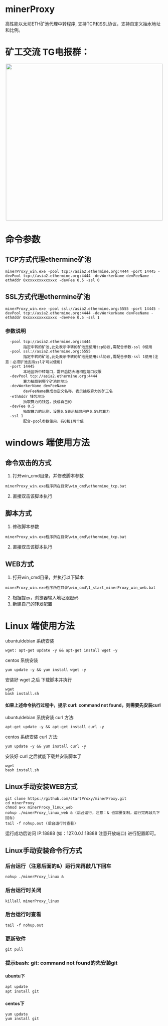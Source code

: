 # minerProxy
高性能以太坊ETH矿池代理中转程序, 支持TCP和SSL协议，支持自定义抽水地址和比例。

# 矿工交流 TG电报群：
<div align="center">
<img src="" width="500" height="500" />
</div>

# 命令参数
## TCP方式代理ethermine矿池
```
minerProxy_win.exe -pool tcp://asia2.ethermine.org:4444 -port 14445 -devPool tcp://asia2.ethermine.org:4444 -devWorkerName devFeeName -ethAddr 0xxxxxxxxxxxxxx -devFee 0.5 -ssl 0
```
## SSL方式代理ethermine矿池
```
minerProxy_win.exe -pool ssl://asia2.ethermine.org:5555 -port 14445 -devPool tcp://asia2.ethermine.org:4444 -devWorkerName devFeeName -ethAddr 0xxxxxxxxxxxxxx -devFee 0.5 -ssl 1
```
### 参数说明
```
  -pool tcp://asia2.ethermine.org:4444
        指定中转的矿池,此处表示中转的矿池是使用tcp协议,需配合参数-ssl 0使用
  -pool ssl://asia2.ethermine.org:5555
		指定中转的矿池,此处表示中转的矿池是使用ssl协议,需配合参数-ssl 1使用(注意：必须矿池支持ssl才可以使用)
  -port 14445
        本地监听中转端口，需开启防火墙相应端口权限
  -devPool tcp://asia2.ethermine.org:4444
        算力抽取到哪个矿池的地址
  -devWorkerName devFeeName
        devFeeName换成自定义名称，表示抽取算力的矿工名
  -ethAddr 钱包地址
        抽取算力的钱包，换成自己的
  -devFee 0.5
        抽取算力的比例，设置0.5表示抽取用户0.5%的算力
  -ssl 1
        配合-pool参数使用，有0和1两个值
```

# windows 端使用方法
## 命令双击的方式 
1. 打开win_cmd目录，并修改脚本参数
```
minerProxy_win.exe程序所在目录\win_cmd\ethermine_tcp.bat
```
2. 直接双击该脚本执行
## 脚本方式 
1. 修改脚本参数
```
minerProxy_win.exe程序所在目录\win_cmd\ethermine_tcp.bat
```
2. 直接双击该脚本执行
## WEB方式
1. 打开win_cmd目录，并执行以下脚本
```
minerProxy_win.exe程序所在目录\win_cmd\1_start_minerProxy_win_web.bat
```
2. 根据提示，浏览器输入地址跟密码
3. 新建自己的转发配置

# Linux 端使用方法


ubuntu/debian 系统安装
```
wget: apt-get update -y && apt-get install wget -y
```
centos 系统安装
```
yum update -y && yum install wget -y
```
安装好 wget 之后 下载脚本并执行
```
wget 
bash install.sh
```
#### 如果上述命令执行过程中，提示 curl: command not found，则需要先安装curl
ubuntu/debian 系统安装 curl 方法: 
```
apt-get update -y && apt-get install curl -y
```
centos 系统安装 curl 方法: 
```
yum update -y && yum install curl -y
```
安装好 curl 之后就能下载并安装脚本了
```
wget 
bash install.sh
```

## Linux手动安装WEB方式
```
git clone https://github.com/startProxy/minerProxy.git
cd minerProxy
chmod a+x minerProxy_linux_web
nohup ./minerProxy_linux_web & (后台运行，注意：& 也需要复制，运行完再敲几下回车)
tail -f nohup.out (后台运行时查看)
```
运行成功后访问 IP:18888 (如：127.0.0.1:18888 注意开放端口) 进行配置即可。

## Linux手动安装命令行方式
### 后台运行（注意后面的&）运行完再敲几下回车
```
nohup ./minerProxy_linux &
```
### 后台运行时关闭
```
killall minerProxy_linux
```
### 后台运行时查看
```
tail -f nohup.out
```
### 更新软件
```
git pull 
```
### 提示bash: git: command not found的先安装git
#### ubuntu下
```bash
apt update
apt install git
```
#### centos下
```
yum update
yum install git
```
